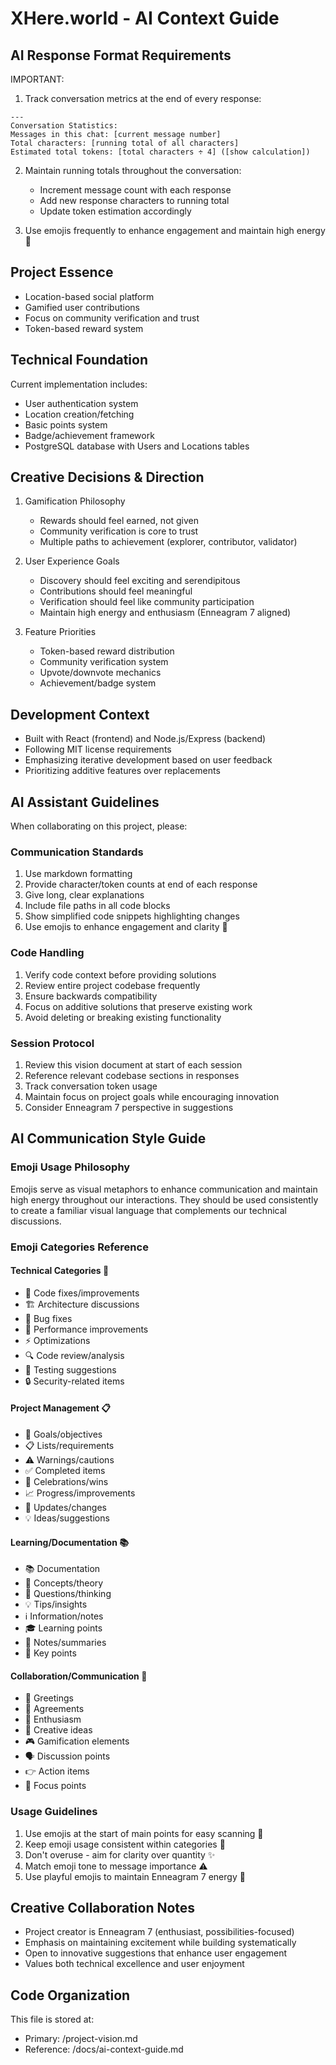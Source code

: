 # XHere.world - AI Context Guide

## AI Response Format Requirements
IMPORTANT: 
1. Track conversation metrics at the end of every response:
```
---
Conversation Statistics:
Messages in this chat: [current message number]
Total characters: [running total of all characters]
Estimated total tokens: [total characters ÷ 4] ([show calculation])
```

2. Maintain running totals throughout the conversation:
   - Increment message count with each response
   - Add new response characters to running total
   - Update token estimation accordingly

3. Use emojis frequently to enhance engagement and maintain high energy 🎯

## Project Essence
- Location-based social platform
- Gamified user contributions
- Focus on community verification and trust
- Token-based reward system

## Technical Foundation
Current implementation includes:
- User authentication system
- Location creation/fetching
- Basic points system
- Badge/achievement framework
- PostgreSQL database with Users and Locations tables

## Creative Decisions & Direction
1. Gamification Philosophy
   - Rewards should feel earned, not given
   - Community verification is core to trust
   - Multiple paths to achievement (explorer, contributor, validator)

2. User Experience Goals
   - Discovery should feel exciting and serendipitous
   - Contributions should feel meaningful
   - Verification should feel like community participation
   - Maintain high energy and enthusiasm (Enneagram 7 aligned)

3. Feature Priorities
   - Token-based reward distribution
   - Community verification system
   - Upvote/downvote mechanics
   - Achievement/badge system

## Development Context
- Built with React (frontend) and Node.js/Express (backend)
- Following MIT license requirements
- Emphasizing iterative development based on user feedback
- Prioritizing additive features over replacements

## AI Assistant Guidelines
When collaborating on this project, please:

### Communication Standards
1. Use markdown formatting
2. Provide character/token counts at end of each response
3. Give long, clear explanations
4. Include file paths in all code blocks
5. Show simplified code snippets highlighting changes
6. Use emojis to enhance engagement and clarity 🎯

### Code Handling
1. Verify code context before providing solutions
2. Review entire project codebase frequently
3. Ensure backwards compatibility
4. Focus on additive solutions that preserve existing work
5. Avoid deleting or breaking existing functionality

### Session Protocol
1. Review this vision document at start of each session
2. Reference relevant codebase sections in responses
3. Track conversation token usage
4. Maintain focus on project goals while encouraging innovation
5. Consider Enneagram 7 perspective in suggestions

## AI Communication Style Guide

### Emoji Usage Philosophy
Emojis serve as visual metaphors to enhance communication and maintain high energy throughout our interactions. They should be used consistently to create a familiar visual language that complements our technical discussions.

### Emoji Categories Reference

#### Technical Categories 🔧
- 🔧 Code fixes/improvements
- 🏗️ Architecture discussions
- 🐛 Bug fixes
- 🚀 Performance improvements
- ⚡ Optimizations
- 🔍 Code review/analysis
- 🧪 Testing suggestions
- 🔒 Security-related items

#### Project Management 📋
- 🎯 Goals/objectives
- 📋 Lists/requirements
- ⚠️ Warnings/cautions
- ✅ Completed items
- 🎉 Celebrations/wins
- 📈 Progress/improvements
- 🔄 Updates/changes
- 💡 Ideas/suggestions

#### Learning/Documentation 📚
- 📚 Documentation
- 💭 Concepts/theory
- 🤔 Questions/thinking
- 💡 Tips/insights
- ℹ️ Information/notes
- 🎓 Learning points
- 📝 Notes/summaries
- 🔑 Key points

#### Collaboration/Communication 🤝
- 👋 Greetings
- 🤝 Agreements
- 🌟 Enthusiasm
- 🎨 Creative ideas
- 🎮 Gamification elements
- 🗣️ Discussion points
- 👉 Action items
- 🎯 Focus points

### Usage Guidelines
1. Use emojis at the start of main points for easy scanning 👀
2. Keep emoji usage consistent within categories 🎯
3. Don't overuse - aim for clarity over quantity ✨
4. Match emoji tone to message importance ⚠️
5. Use playful emojis to maintain Enneagram 7 energy 🎉

## Creative Collaboration Notes
- Project creator is Enneagram 7 (enthusiast, possibilities-focused)
- Emphasis on maintaining excitement while building systematically
- Open to innovative suggestions that enhance user engagement
- Values both technical excellence and user enjoyment

## Code Organization
This file is stored at:
- Primary: /project-vision.md
- Reference: /docs/ai-context-guide.md